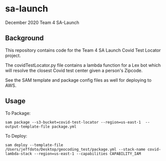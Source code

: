 # sa-launch
December 2020 Team 4 SA-Launch

## Background

This repository contains code for the Team 4 SA Launch Covid Test Locator project.  

The covidTestLocator.py file contains a lambda function for a Lex bot which will resolve the closest Covid test center given a 
person's Zipcode.

See the SAM template and package config files as well for deploying to AWS.


## Usage

To Package:

    sam package --s3-bucket=covid-test-locator --region=us-east-1  --output-template-file package.yml


To Deploy:

    sam deploy --template-file /Users/jeffdoto/Desktop/geocoding_test/package.yml --stack-name covid-lambda-stack --region=us-east-1 --capabilities CAPABILITY_IAM